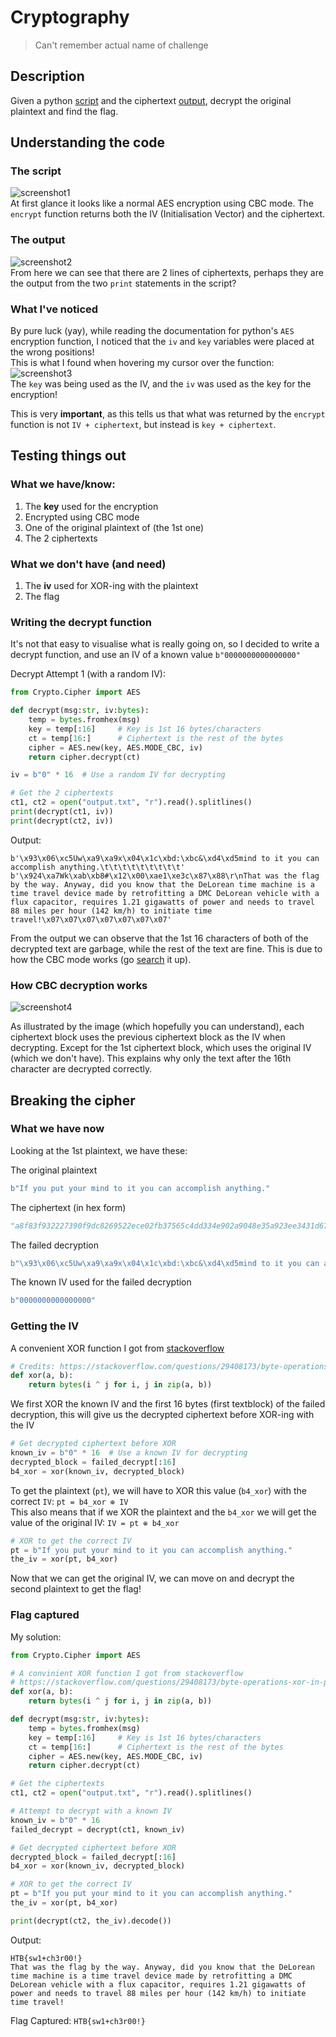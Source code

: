 # Cryptography

> Can't remember actual name of challenge

## Description

Given a python [script](script.py) and the ciphertext [output](output.txt), decrypt the original plaintext and find the flag.

## Understanding the code

### The script
![screenshot1](assets/screenshot1.jpg)  
At first glance it looks like a normal AES encryption using CBC mode. The `encrypt` function returns both the IV (Initialisation Vector) and the ciphertext.

### The output
![screenshot2](assets/screenshot2.jpg)  
From here we can see that there are 2 lines of ciphertexts, perhaps they are the output from the two `print` statements in the script?

### What I've noticed
By pure luck (yay), while reading the documentation for python's `AES` encryption function, I noticed that the `iv` and `key` variables were placed at the wrong positions!  
This is what I found when hovering my cursor over the function:
![screenshot3](assets/screenshot3.jpg)  
The `key` was being used as the IV, and the `iv` was used as the key for the encryption!

This is very **important**, as this tells us that what was returned by the `encrypt` function is not `IV + ciphertext`, but instead is `key + ciphertext`.

## Testing things out

### What we have/know:
1. The **key** used for the encryption
2. Encrypted using CBC mode
3. One of the original plaintext of (the 1st one)
4. The 2 ciphertexts

### What we don't have (and need)
1. The **iv** used for XOR-ing with the plaintext
2. The flag

### Writing the decrypt function
It's not that easy to visualise what is really going on, so I decided to write a decrypt function, and use an IV of a known value `b"0000000000000000"`

Decrypt Attempt 1 (with a random IV):
```py
from Crypto.Cipher import AES

def decrypt(msg:str, iv:bytes):  
    temp = bytes.fromhex(msg)
    key = temp[:16]     # Key is 1st 16 bytes/characters
    ct = temp[16:]      # Ciphertext is the rest of the bytes
    cipher = AES.new(key, AES.MODE_CBC, iv)
    return cipher.decrypt(ct)

iv = b"0" * 16  # Use a random IV for decrypting

# Get the 2 ciphertexts
ct1, ct2 = open("output.txt", "r").read().splitlines()
print(decrypt(ct1, iv))
print(decrypt(ct2, iv))
```

Output:
```
b'\x93\x06\xc5Uw\xa9\xa9x\x04\x1c\xbd:\xbc&\xd4\xd5mind to it you can accomplish anything.\t\t\t\t\t\t\t\t\t'
b'\x924\xa7Wk\xab\xb8#\x12\x00\xae1\xe3c\x87\x88\r\nThat was the flag by the way. Anyway, did you know that the DeLorean time machine is a time travel device made by retrofitting a DMC DeLorean vehicle with a flux capacitor, requires 1.21 gigawatts of power and needs to travel 88 miles per hour (142 km/h) to initiate time travel!\x07\x07\x07\x07\x07\x07\x07'
```

From the output we can observe that the 1st 16 characters of both of the decrypted text are garbage, while the rest of the text are fine. This is due to how the CBC mode works (go [search](https://www.google.com/search?q=CBC+mode) it up).

### How CBC decryption works
![screenshot4](assets/screenshot4.jpg)

As illustrated by the image (which hopefully you can understand), each ciphertext block uses the previous ciphertext block as the IV when decrypting. Except for the 1st ciphertext block, which uses the original IV (which we don't have). This explains why only the text after the 16th character are decrypted correctly.

## Breaking the cipher

### What we have now

Looking at the 1st plaintext, we have these:

The original plaintext
```py
b"If you put your mind to it you can accomplish anything."
```

The ciphertext (in hex form)
```py
"a8f83f932227390f9dc8269522ece02fb37565c4dd334e902a9048e35a923ee3431d67dd676f9175dd89919fb8c542dfdb0a764cfbc87594525799ac827496bd91fa23a66ae1231d5e2e492134bc3e2c"
```

The failed decryption 
```py
b"\x93\x06\xc5Uw\xa9\xa9x\x04\x1c\xbd:\xbc&\xd4\xd5mind to it you can accomplish anything.\t\t\t\t\t\t\t\t\t"
```

The known IV used for the failed decryption
```py
b"0000000000000000"
```

### Getting the IV

A convenient XOR function I got from [stackoverflow](https://stackoverflow.com/questions/29408173/byte-operations-xor-in-python)
```py
# Credits: https://stackoverflow.com/questions/29408173/byte-operations-xor-in-python
def xor(a, b):
    return bytes(i ^ j for i, j in zip(a, b))
```

We first XOR the known IV and the first 16 bytes (first textblock) of the failed decryption, this will give us the decrypted ciphertext before XOR-ing with the IV
```py
# Get decrypted ciphertext before XOR
known_iv = b"0" * 16  # Use a known IV for decrypting
decrypted_block = failed_decrypt[:16]
b4_xor = xor(known_iv, decrypted_block)
```

To get the plaintext (`pt`), we will have to XOR this value (`b4_xor`) with the correct `IV`:  `pt = b4_xor ⊕ IV`  
This also means that if we XOR the plaintext and the `b4_xor` we will get the value of the original IV:  `IV = pt ⊕ b4_xor`
```py
# XOR to get the correct IV
pt = b"If you put your mind to it you can accomplish anything."
the_iv = xor(pt, b4_xor)
```

Now that we can get the original IV, we can move on and decrypt the second plaintext to get the flag!

### Flag captured

My solution:
```py
from Crypto.Cipher import AES

# A convinient XOR function I got from stackoverflow
# https://stackoverflow.com/questions/29408173/byte-operations-xor-in-python
def xor(a, b):
    return bytes(i ^ j for i, j in zip(a, b))

def decrypt(msg:str, iv:bytes):  
    temp = bytes.fromhex(msg)
    key = temp[:16]     # Key is 1st 16 bytes/characters
    ct = temp[16:]      # Ciphertext is the rest of the bytes
    cipher = AES.new(key, AES.MODE_CBC, iv)
    return cipher.decrypt(ct)

# Get the ciphertexts
ct1, ct2 = open("output.txt", "r").read().splitlines()

# Attempt to decrypt with a known IV
known_iv = b"0" * 16
failed_decrypt = decrypt(ct1, known_iv)

# Get decrypted ciphertext before XOR
decrypted_block = failed_decrypt[:16]
b4_xor = xor(known_iv, decrypted_block)

# XOR to get the correct IV
pt = b"If you put your mind to it you can accomplish anything."
the_iv = xor(pt, b4_xor)

print(decrypt(ct2, the_iv).decode())
```

Output:
```
HTB{sw1+ch3r00!}
That was the flag by the way. Anyway, did you know that the DeLorean time machine is a time travel device made by retrofitting a DMC DeLorean vehicle with a flux capacitor, requires 1.21 gigawatts of power and needs to travel 88 miles per hour (142 km/h) to initiate time travel!
```

Flag Captured: `HTB{sw1+ch3r00!}`
